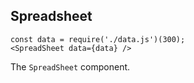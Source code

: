 ## Spreadsheet

    const data = require('./data.js')(300);
    <SpreadSheet data={data} />
    
The `SpreadSheet` component.

